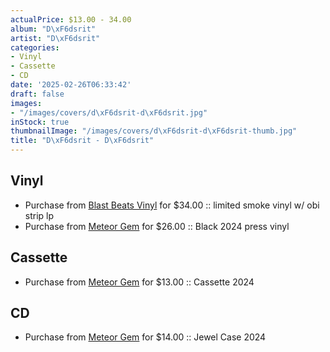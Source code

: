 ```yaml
---
actualPrice: $13.00 - 34.00
album: "D\xF6dsrit"
artist: "D\xF6dsrit"
categories:
- Vinyl
- Cassette
- CD
date: '2025-02-26T06:33:42'
draft: false
images:
- "/images/covers/d\xF6dsrit-d\xF6dsrit.jpg"
inStock: true
thumbnailImage: "/images/covers/d\xF6dsrit-d\xF6dsrit-thumb.jpg"
title: "D\xF6dsrit - D\xF6dsrit"
---
```


## Vinyl
* Purchase from [Blast Beats Vinyl](https://blastbeatsvinyl.com/products/dodsrit-dodsrit-limited-smoke-vinyl-w-obi-strip-lp) for $34.00 :: limited smoke vinyl w/ obi strip lp
* Purchase from [Meteor Gem](https://meteor-gem.com/products/dodsrit-dodsrit-lp) for $26.00 :: Black 2024 press vinyl
## Cassette
* Purchase from [Meteor Gem](https://meteor-gem.com/products/dodsrit-dodsrit-cassette) for $13.00 :: Cassette 2024
## CD
* Purchase from [Meteor Gem](https://meteor-gem.com/products/dodsrit-dodsrit-cd) for $14.00 :: Jewel Case 2024
